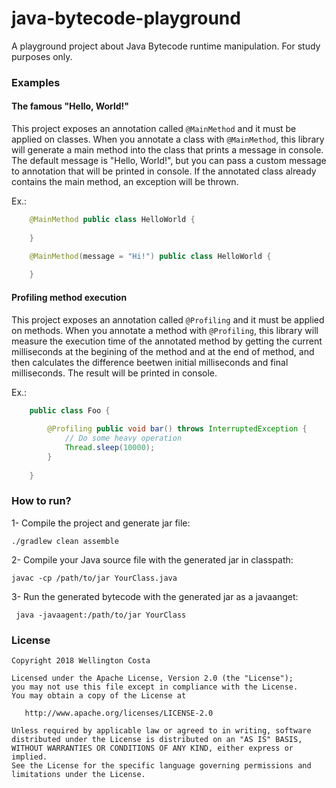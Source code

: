 # java-bytecode-playground

A playground project about Java Bytecode runtime manipulation. For study purposes only.

### Examples

#### The famous "Hello, World!"

This project exposes an annotation called ```@MainMethod``` and it must be applied on classes. When you annotate a class with ```@MainMethod```, this library will generate a main method into the class that prints a message in console. The default message is "Hello, World!", but you can pass a custom message to annotation that will be printed in console. If the annotated class already contains the main method, an exception will be thrown.

Ex.:

```java
    @MainMethod public class HelloWorld {
    
    }
```

```java
    @MainMethod(message = "Hi!") public class HelloWorld {
    
    }
```

#### Profiling method execution

This project exposes an annotation called ```@Profiling``` and it must be applied on methods. When you annotate a method with ```@Profiling```, this library will measure the execution time of the annotated method by getting the current milliseconds at the begining of the method and at the end of method, and then calculates the difference beetwen initial milliseconds and final milliseconds. The result will be printed in console.

Ex.:

```java
    public class Foo {
        
        @Profiling public void bar() throws InterruptedException {
            // Do some heavy operation
            Thread.sleep(10000);
        }
    
    }
```

### How to run?

1- Compile the project and generate jar file:

```./gradlew clean assemble```

2- Compile your Java source file with the generated jar in classpath:

```javac -cp /path/to/jar YourClass.java```

3- Run the generated bytecode with the generated jar as a javaanget:

``` java -javaagent:/path/to/jar YourClass```

### License

    Copyright 2018 Wellington Costa

    Licensed under the Apache License, Version 2.0 (the "License");
    you may not use this file except in compliance with the License.
    You may obtain a copy of the License at

       http://www.apache.org/licenses/LICENSE-2.0

    Unless required by applicable law or agreed to in writing, software
    distributed under the License is distributed on an "AS IS" BASIS,
    WITHOUT WARRANTIES OR CONDITIONS OF ANY KIND, either express or implied.
    See the License for the specific language governing permissions and
    limitations under the License.
